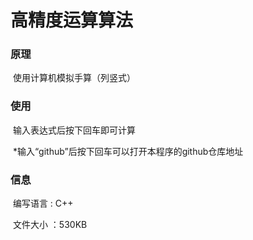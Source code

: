 # 高精度运算算法

### 原理

​	使用计算机模拟手算（列竖式）

### 使用

​	输入表达式后按下回车即可计算

​	*输入“github”后按下回车可以打开本程序的github仓库地址

### 信息

​	编写语言 : C++

​	文件大小 ：530KB